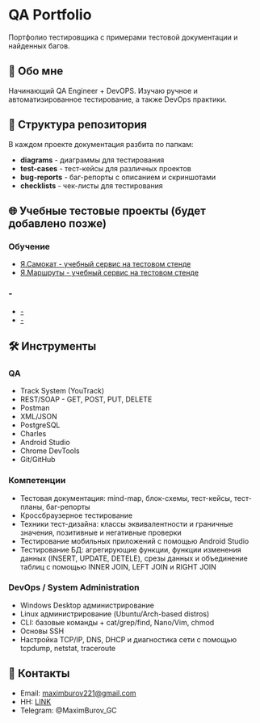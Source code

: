 # QA Portfolio

Портфолио тестировщика с примерами тестовой документации и найденных багов.

## 👤 Обо мне
Начинающий QA Engineer + DevOPS. Изучаю ручное и автоматизированное тестирование, а также DevOps практики. 

## 📁 Структура репозитория
В каждом проекте документация разбита по папкам:
- **diagrams** - диаграммы для тестирования
- **test-cases** - тест-кейсы для различных проектов
- **bug-reports** - баг-репорты с описанием и скриншотами
- **checklists** - чек-листы для тестирования

## 🌐 Учебные тестовые проекты (будет добавлено позже)

### Обучение
- [Я.Самокат - учебный сервис на тестовом стенде](https://github.com/Kanewa/portfolio/tree/210b0dac7ae19ed6c9db17b808e9cf433af97b0a/%D0%AF.%D0%A1%D0%B0%D0%BC%D0%BE%D0%BA%D0%B0%D1%82_%D0%AF.%D0%9C%D0%B0%D1%80%D1%88%D1%80%D1%83%D1%82%D1%8B)
- [Я.Маршруты - учебный сервис на тестовом стенде](https://github.com/Kanewa/portfolio/tree/210b0dac7ae19ed6c9db17b808e9cf433af97b0a/%D0%AF.%D0%A1%D0%B0%D0%BC%D0%BE%D0%BA%D0%B0%D1%82_%D0%AF.%D0%9C%D0%B0%D1%80%D1%88%D1%80%D1%83%D1%82%D1%8B)

### -
- [-](./test-cases/-/)
- [-](./bug-reports/-/)

## 🛠️ Инструменты

### QA
- Track System (YouTrack)
- REST/SOAP - GET, POST, PUT, DELETE
- Postman
- XML/JSON
- PostgreSQL
- Charles
- Android Studio
- Chrome DevTools
- Git/GitHub

### Компетенции
- Тестовая документация: mind-map, блок-схемы, тест-кейсы, тест-планы, баг-репорты 
- Кроссбраузерное тестирование
- Техники тест-дизайна: классы эквивалентности и граничные значения, позитивные и негативные проверки
- Тестирование мобильных приложений с помощью Android Studio
- Тестирование БД: агрегирующие функции, функции изменения данных (INSERT, UPDATE, DETELE), срезы данных и объединение таблиц с помощью INNER JOIN, LEFT JOIN и RIGHT JOIN

### DevOps / System Administration
- Windows Desktop администрирование
- Linux администрирование (Ubuntu/Arch-based distros)
- CLI: базовые команды + cat/grep/find, Nano/Vim, chmod 
- Основы SSH
- Настройка TCP/IP, DNS, DHCP и диагностика сети с помощью tcpdump, netstat, traceroute

## 📧 Контакты
- Email: maximburov221@gmail.com
- HH: [LINK](https://kaliningrad.hh.ru/resume/7c3fd3aaff0bccb6f90039ed1f555039315879) 
- Telegram: @MaximBurov_GC
